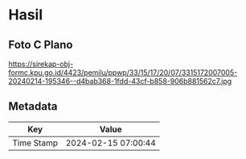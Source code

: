 # Hasil

## Foto C Plano

https://sirekap-obj-formc.kpu.go.id/4423/pemilu/ppwp/33/15/17/20/07/3315172007005-20240214-195346--d4bab368-1fdd-43cf-b858-906b881562c7.jpg


## Metadata

| Key        | Value               |
| ---------- | ------------------- |
| Time Stamp | 2024-02-15 07:00:44 |



